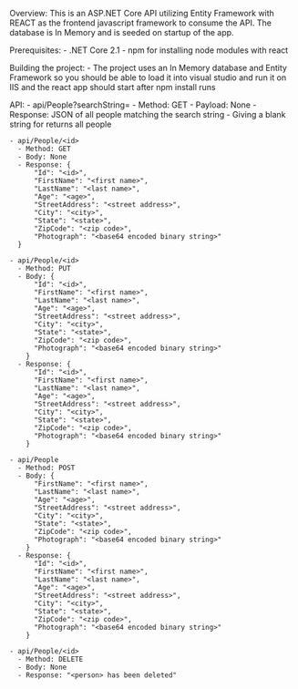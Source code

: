 
Overview: This is an ASP.NET Core API utilizing Entity Framework with
          REACT as the frontend javascript framework to consume the API.
          The database is In Memory and is seeded on startup of the app.
          
Prerequisites:
    - .NET Core 2.1
    - npm for installing node modules with react

Building the project:
    - The project uses an In Memory database and Entity Framework
      so you should be able to load it into visual studio and run it 
      on IIS and the react app should start after npm install runs

API:
    - api/People?searchString=<searchString>
      - Method: GET
      - Payload: None
      - Response: JSON of all people matching the search string
      - Giving a blank string for <searchString> returns all people
    
    - api/People/<id>
      - Method: GET
      - Body: None
      - Response: {
          "Id": "<id>",
          "FirstName": "<first name>",
          "LastName": "<last name>",
          "Age": "<age>",
          "StreetAddress": "<street address>",
          "City": "<city>",
          "State": "<state>",
          "ZipCode": "<zip code>",
          "Photograph": "<base64 encoded binary string>"
      }

    - api/People/<id>
      - Method: PUT 
      - Body: {
          "Id": "<id>",
          "FirstName": "<first name>",
          "LastName": "<last name>",
          "Age": "<age>",
          "StreetAddress": "<street address>",
          "City": "<city>",
          "State": "<state>",
          "ZipCode": "<zip code>",
          "Photograph": "<base64 encoded binary string>"
        }
      - Response: {
          "Id": "<id>",
          "FirstName": "<first name>",
          "LastName": "<last name>",
          "Age": "<age>",
          "StreetAddress": "<street address>",
          "City": "<city>",
          "State": "<state>",
          "ZipCode": "<zip code>",
          "Photograph": "<base64 encoded binary string>"
        }
    
    - api/People
      - Method: POST
      - Body: {
          "FirstName": "<first name>",
          "LastName": "<last name>",
          "Age": "<age>",
          "StreetAddress": "<street address>",
          "City": "<city>",
          "State": "<state>",
          "ZipCode": "<zip code>",
          "Photograph": "<base64 encoded binary string>"
        }
      - Response: {
          "Id": "<id>",
          "FirstName": "<first name>",
          "LastName": "<last name>",
          "Age": "<age>",
          "StreetAddress": "<street address>",
          "City": "<city>",
          "State": "<state>",
          "ZipCode": "<zip code>",
          "Photograph": "<base64 encoded binary string>"
        }

    - api/People/<id>
      - Method: DELETE
      - Body: None
      - Response: "<person> has been deleted"
    

